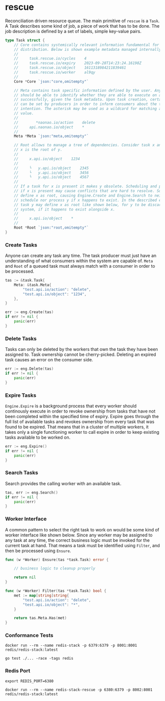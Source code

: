# rescue

Reconciliation driven resource queue. The main primitive of `rescue` is a
`Task`. A Task describes some kind of job, a piece of work that has to be done.
The job description is defined by a set of labels, simple key-value pairs.

```go
type Task struct {
	// Core contains systemically relevant information fundamental for task
	// distribution. Below is shown example metadata managed internally.
	//
	//     task.rescue.io/cycles    4
	//     task.rescue.io/expiry    2023-09-28T14:23:24.16198Z
	//     task.rescue.io/object    1611318984211839461
	//     task.rescue.io/worker    al9qy
	//
	Core *Core `json:"core,omitempty"`

	// Meta contains task specific information defined by the user. Any worker
	// should be able to identify whether they are able to execute on a task
	// successfully, given the task metadata. Upon task creation, certain metadata
	// can be set by producers in order to inform consumers about the task's
	// intention. The asterisk may be used as a wildcard for matching any key or
	// value.
	//
	//        *naonao.io/action    delete
	//     api.naonao.io/object    *
	//
	Meta *Meta `json:"meta,omitempty"`

	// Root allows to manage a tree of dependencies. Consider task x and y, where
	// x is the root of y.
	//
	//     x.api.io/object    1234
	//
	//     └   y.api.io/object    2345
	//     └   y.api.io/object    3456
	//     └   y.api.io/object    4567
	//
	// If a task for x is present it makes y obsolete. Scheduling and processing y
	// if x is present may cause conflicts that are hard to resolve. So y may
	// define x as root, causing Engine.Create and Engine.Search to neither
	// schedule nor process y if x happens to exist. In the described example,
	// task y may define x as root like shown below, for y to be discarded by the
	// system, if it happens to exist alongside x.
	//
	//     x.api.io/object    *
	//
	Root *Root `json:"root,omitempty"`
}
```



### Create Tasks

Anyone can create any task any time. The task producer must just have an
understanding of what consumers within the system are capable of. `Meta` and
`Root` of a queued task must always match with a consumer in order to be
processed.

```go
tas := &task.Task{
	Meta: &task.Meta{
		"test.api.io/action": "delete",
		"test.api.io/object": "1234",
	},
}

err := eng.Create(tas)
if err != nil {
	panic(err)
}
```



### Delete Tasks

Tasks can only be deleted by the workers that own the task they have been
assigned to. Task ownership cannot be cherry-picked. Deleting an expired task
causes an error on the consumer side.

```go
err := eng.Delete(tas)
if err != nil {
	panic(err)
}
```



### Expire Tasks

`Engine.Expire` is a background process that every worker should continously
execute in order to revoke ownership from tasks that have not been completed
within the specified time of expiry. Expire goes through the full list of
available tasks and revokes ownership from every task that was found to be
expired. That means that in a cluster of multiple workers, it takes only a
single functioning worker to call expire in order to keep existing tasks
available to be worked on.

```go
err := eng.Expire()
if err != nil {
	panic(err)
}
```



### Search Tasks

Search provides the calling worker with an available task.

```go
tas, err := eng.Search()
if err != nil {
	panic(err)
}
```



### Worker Interface

A common pattern to select the right task to work on would be some kind of
worker interface like shown below. Since any worker may be assigned to any task
at any time, the correct business logic must be invoked for the current task at
hand. That means a task must be identified using `Filter`, and then be processed
using `Ensure`.

```go
func (w *Worker) Ensure(tas *task.Task) error {

	// business logic to cleanup properly

	return nil
}

func (w *Worker) Filter(tas *task.Task) bool {
	met := map[string]string{
		"test.api.io/action": "delete",
		"test.api.io/object": "*",
	}

	return tas.Meta.Has(met)
}
```



### Conformance Tests

```
docker run --rm --name redis-stack -p 6379:6379 -p 8001:8001 redis/redis-stack:latest
```

```
go test ./... -race -tags redis
```



### Redis Port

```
export REDIS_PORT=6380
```

```
docker run --rm --name redis-stack-rescue -p 6380:6379 -p 8002:8001 redis/redis-stack:latest
```
